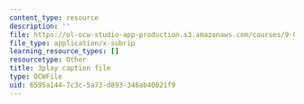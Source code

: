 ```yaml
---
content_type: resource
description: ''
file: https://ol-ocw-studio-app-production.s3.amazonaws.com/courses/9-00sc-introduction-to-psychology-fall-2011/6595a1447c3c5a73d893346ab40021f9_vf1U3Nt3HQk.srt
file_type: application/x-subrip
learning_resource_types: []
resourcetype: Other
title: 3play caption file
type: OCWFile
uid: 6595a144-7c3c-5a73-d893-346ab40021f9
---
```

